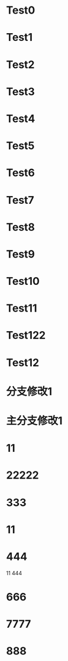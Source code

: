 # Test0
# Test1
# Test2
# Test3
# Test4
# Test5
# Test6
# Test7
# Test8
# Test9
# Test10
# Test11
# Test122
# Test12
# 分支修改1
# 主分支修改1
# 11
# 22222
# 333
# 11
# 444
11
444
# 666
# 7777
# 888
